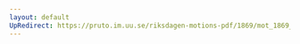 ```yaml
---
layout: default
UpRedirect: https://pruto.im.uu.se/riksdagen-motions-pdf/1869/mot_1869__fk__41/mot_1869__fk__41-004.pdf
---
```

